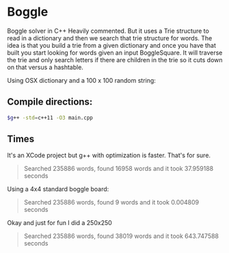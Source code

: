 # Boggle
Boggle solver in C++
Heavily commented. But it uses a Trie structure to read in a dictionary and then we search that trie structure for words. 
The idea is that you build a trie from a given dictionary and once you have that built you start looking for words given an input BoggleSquare. It will traverse the trie and only search letters if there are children in the trie so it cuts down on that versus a hashtable. 


Using OSX dictionary and a 100 x 100 random string:

## Compile directions: 
```sh 
$g++ -std=c++11 -O3 main.cpp
```

## Times
It's an XCode project but g++ with optimization is faster. That's for sure.

>Searched 235886 words, found 16958 words and it took 37.959188 seconds


Using a 4x4 standard boggle board:

>Searched 235886 words, found 9 words and it took 0.004809 seconds



Okay and just for fun I did a 250x250

>Searched 235886 words, found 38019 words and it took 643.747588 seconds





